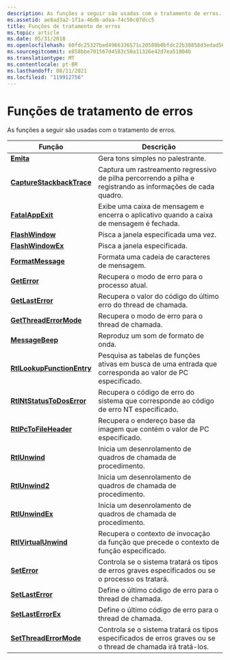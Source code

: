 ```yaml
---
description: As funções a seguir são usadas com o tratamento de erros.
ms.assetid: ae8ad3a2-1f1a-46d6-adaa-74c50c07dcc5
title: Funções de tratamento de erros
ms.topic: article
ms.date: 05/31/2018
ms.openlocfilehash: 60fdc25327bed4966336571c20580b0bfdc22b38858d3edad560359eaf0710e6
ms.sourcegitcommit: e858bbe701567d4583c50a11326e42d7ea51804b
ms.translationtype: MT
ms.contentlocale: pt-BR
ms.lasthandoff: 08/11/2021
ms.locfileid: "119912756"
---
```

# <a name="error-handling-functions"></a>Funções de tratamento de erros

As funções a seguir são usadas com o tratamento de erros.



| Função                                                 | Descrição                                                                                                                   |
|----------------------------------------------------------|-------------------------------------------------------------------------------------------------------------------------------|
| [**Emita**](/windows/win32/api/utilapiset/nf-utilapiset-beep)                                     | Gera tons simples no palestrante.                                                                                        |
| [**CaptureStackbackTrace**](/previous-versions/windows/desktop/legacy/bb204633(v=vs.85))   | Captura um rastreamento regressivo de pilha percorrendo a pilha e registrando as informações de cada quadro.                             |
| [**FatalAppExit**](/windows/win32/api/errhandlingapi/nf-errhandlingapi-fatalappexita)                     | Exibe uma caixa de mensagem e encerra o aplicativo quando a caixa de mensagem é fechada.                                         |
| [**FlashWindow**](/windows/desktop/api/Winuser/nf-winuser-flashwindow)                       | Pisca a janela especificada uma vez.                                                                                        |
| [**FlashWindowEx**](/windows/desktop/api/Winuser/nf-winuser-flashwindowex)                   | Pisca a janela especificada.                                                                                                 |
| [**FormatMessage**](/windows/desktop/api/WinBase/nf-winbase-formatmessage)                   | Formata uma cadeia de caracteres de mensagem.                                                                                                     |
| [**GetError**](/windows/win32/api/errhandlingapi/nf-errhandlingapi-geterrormode)                     | Recupera o modo de erro para o processo atual.                                                                             |
| [**GetLastError**](/windows/win32/api/errhandlingapi/nf-errhandlingapi-getlasterror)                     | Recupera o valor do código do último erro do thread de chamada.                                                                         |
| [**GetThreadErrorMode**](/windows/win32/api/errhandlingapi/nf-errhandlingapi-getthreaderrormode)         | Recupera o modo de erro para o thread de chamada.                                                                              |
| [**MessageBeep**](/windows/desktop/api/WinUser/nf-winuser-messagebeep)                       | Reproduz um som de formato de onda.                                                                                                       |
| [**RtlLookupFunctionEntry**](/windows/desktop/api/WinNT/nf-winnt-rtllookupfunctionentry) | Pesquisa as tabelas de funções ativas em busca de uma entrada que corresponda ao valor de PC especificado.                                  |
| [**RtlNtStatusToDosError**](/windows/desktop/api/Winternl/nf-winternl-rtlntstatustodoserror)   | Recupera o código de erro do sistema que corresponde ao código de erro NT especificado.                                              |
| [**RtlPcToFileHeader**](/windows/desktop/api/WinNT/nf-winnt-rtlpctofileheader)           | Recupera o endereço base da imagem que contém o valor de PC especificado.                                                 |
| [**RtlUnwind**](/windows/desktop/api/WinNT/nf-winnt-rtlunwind)                           | Inicia um desenrolamento de quadros de chamada de procedimento.                                                                                 |
| [**RtlUnwind2**](/windows/desktop/api/WinNT/nf-winnt-rtlunwind2)                         | Inicia um desenrolamento de quadros de chamada de procedimento.                                                                                 |
| [**RtlUnwindEx**](/windows/desktop/api/WinNT/nf-winnt-rtlunwindex)                       | Inicia um desenrolamento de quadros de chamada de procedimento.                                                                                 |
| [**RtlVirtualUnwind**](/windows/desktop/api/WinNT/nf-winnt-rtlvirtualunwind)             | Recupera o contexto de invocação da função que precede o contexto de função especificado.                                |
| [**SetError**](/windows/win32/api/errhandlingapi/nf-errhandlingapi-seterrormode)                     | Controla se o sistema tratará os tipos de erros graves especificados ou se o processo os tratará.       |
| [**SetLastError**](/windows/win32/api/errhandlingapi/nf-errhandlingapi-setlasterror)                     | Define o último código de erro para o thread de chamada.                                                                              |
| [**SetLastErrorEx**](/windows/desktop/api/Winuser/nf-winuser-setlasterrorex)                 | Define o último código de erro para o thread de chamada.                                                                              |
| [**SetThreadErrorMode**](/windows/win32/api/errhandlingapi/nf-errhandlingapi-setthreaderrormode)         | Controla se o sistema tratará os tipos especificados de erros graves ou se o thread de chamada irá tratá-los. |



 

 

 
